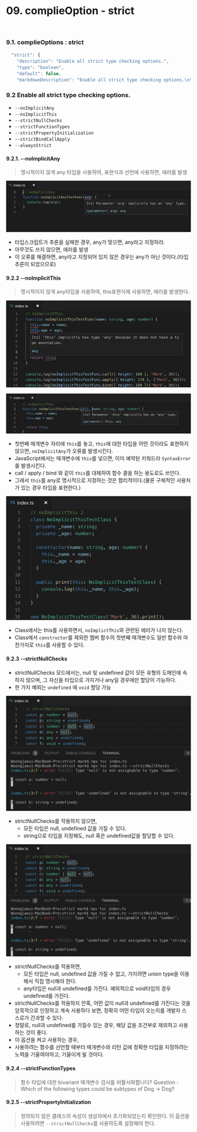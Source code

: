 # 09. complieOption - strict

<br>

### 9.1. complieOptions : strict

```ts
  "strict": {
    "description": "Enable all strict type checking options.",
    "type": "boolean",
    "default": false,
    "markdownDescription": "Enable all strict type checking options.\n\nSee more: https://www.typescriptlang.org/tsconfig#strict"

```

### 9.2 Enable all strict type checking options.
- `--noImplicitAny`
- `--noImplicitThis`
- `--strictNullChecks`
- `--strictFunctionTypes`
- `--strictPropertyInitialization`
- `--strictBindCallApply`
- `--alwaysStrict`

#### 9.2.1. --noImplicitAny

> 명시적이지 않게 any 타입을 사용하여, 표현식과 선언에 사용하면, 에러를 발생.

![ch04_09_1](https://github.com/ohtaekwon/TSC-Test/blob/master/img/ch04_09_1.png?raw=true)

- 타입스크립트가 추론을 실패한 경우, any가 맞으면, any라고 지정하라.
- 아무것도 쓰지 않으면, 에러를 발생
- 이 오류를 해결하면, any라고 지정되어 있지 않은 경우는 any가 아닌 것이다.(타입 추론이 되었으므로)

#### 9.2.2 --noImplicitThis

> 명시적이지 않게 any타입을 사용하여, this표현식에 사용하면, 에러를 발생한다.

![ch04_09_2](https://github.com/ohtaekwon/TSC-Test/blob/master/img/ch04_09_2.png?raw=true)

![ch04_09_3.png](https://github.com/ohtaekwon/TSC-Test/blob/master/img/ch04_09_3.png?raw=true)


- 첫번째 매개변수 자리에 `this`를 놓고, `this`에 대한 타입을 어떤 것이라도 표현하지 않으면, `noImplicitAny`가 오류를 발생시킨다.
- JavaScript에서는 매개변수에 `this`를 넣으면, 이미 예약된 키워드라 `SyntaxError`를 발생시킨다.
- call / apply / bind 와 같이 `this`를 대체하여 함수 콜을 하는 용도로도 쓰인다.
- 그래서 `this`를 any로 명시적으로 지정하는 것은 합리적이다.(물론 구체적인 사용처가 있는 경우 타입을 표현한다.)


![ch04_09_4.png](https://github.com/ohtaekwon/TSC-Test/blob/master/img/ch04_09_4.png?raw=true)

- Class에서는 this를 사용하면서, `noImplictThis`와 관련된 에러가 나지 않는다.
- Class에서 `constructor`를 제외한 멤버 함수의 첫번쨰 매개변수도 일반 함수와 마찬가지로 `this`를 사용할 수 있다.


#### 9.2.3 --strictNullChecks

- strictNullChecks 모드에서는, null 및 undefined 값이 모든 유형의 도메인에 속하지 않으며, 그 자신을 타입으로 가지거나 any일 경우에만 할당이 가능하다.
- 한 가지 예외는 `undefined` 에 `void` 할당 가능

![ch04_09_5.png](https://github.com/ohtaekwon/TSC-Test/blob/master/img/ch04_09_5.png?raw=true)

- strictNullChecks를 작용하지 않으면,
    - 모든 타입은 null, undefined 값을 가질 수 있다.
    - string으로 타입을 지정해도, null 혹은 undefined값을 할당할 수 있다.

![ch04_09_6.png](https://github.com/ohtaekwon/TSC-Test/blob/master/img/ch04_09_6.png?raw=true)

- strictNullChecks를 적용하면,
    - 모든 타입은 null, undefined 값을 가질 수 없고, 가지려면 union type을 이용해서 직접 명시해야 한다.
    - any타입은 null과 undefined를 가진다. 예외적으로 void타입의 경우 undefined를 가진다.
- strictNullChecks를 적용하지 안혹, 어떤 값이 null과 undefined를 가진다는 것을 암묵적으로 인정하고 계속 사용하다 보면, 정확히 어떤 타입이 오는지를 개발자 스스로가 간과할 수 있다.
- 정말로, null과 undefined를 가질수 있는 경우, 해당 값을 조건부로 제외하고 사용하는 것이 좋다.
- 이 옵션을 켜고 사용하는 경우,
- 사용하려는 함수를 선언할 때부터 매개변수와 리턴 값에 정확한 타입을 지정하려는 노력을 기울여야하고, 기울이게 될 것이다.


#### 9.2.4 --strictFunctionTypes

> 함수 타입에 대한 bivariant 매개변수 검사를 비활서화합니다?
    Question : Which of the following types could be subtypes of Dog -> Dog?

    
#### 9.2.5 --strictPropertyInitialization

> 정의되지 않은 클래스의 속성이 생성자에서 초기화되었는지 확인한다. 이 옵션을 사용하려면 `--strictNullChecks`를 사용하도록 설정해야 한다.
